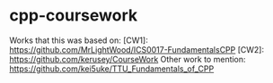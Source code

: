 # cpp-coursework
Works that this was based on:
[CW1]: https://github.com/MrLightWood/ICS0017-FundamentalsCPP
[CW2]: https://github.com/kerusey/CourseWork
Other work to mention: https://github.com/kei5uke/TTU_Fundamentals_of_CPP
